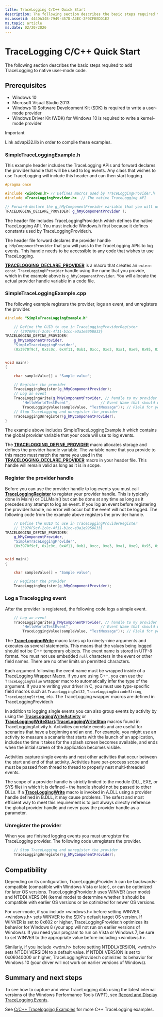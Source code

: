```yaml
---
title: TraceLogging C/C++ Quick Start
description: The following section describes the basic steps required to add TraceLogging to native user-mode code.
ms.assetid: 444DA34B-7949-457D-A3EC-2F0CFBEDD1E2
ms.topic: article
ms.date: 02/20/2020
---
```


# TraceLogging C/C++ Quick Start

The following section describes the basic steps required to add TraceLogging to native user-mode code.

## Prerequisites

-   Windows 10
-   Microsoft Visual Studio 2013
-   Windows 10 Software Development Kit (SDK) is required to write a user-mode provider
-   Windows Driver Kit (WDK) for Windows 10 is required to write a kernel-mode provider

> [!IMPORTANT]
> Link advapi32.lib in order to compile these examples.

### SimpleTraceLoggingExample.h

This example header includes the TraceLogging APIs and forward declares the provider handle that will be used to log events. Any class that wishes to use TraceLogging will include this header and can then start logging.

```C++
#pragma once

#include <windows.h> // Defines macros used by TraceLoggingProvider.h
#include <TraceLoggingProvider.h>  // The native TraceLogging API

// Forward-declare the g_hMyComponentProvider variable that you will use for tracing in this component
TRACELOGGING_DECLARE_PROVIDER( g_hMyComponentProvider );

```

The header file includes TraceLoggingProvider.h which defines the native TraceLogging API. You must include Windows.h first because it defines constants used by TraceLoggingProvider.h.

The header file forward declares the provider handle `g_hMyComponentProvider` that you will pass to the TraceLogging APIs to log events. This handle needs to be accessible to any code that wishes to use TraceLogging.

[**TRACELOGGING\_DECLARE\_PROVIDER**](/windows/desktop/api/traceloggingprovider/nf-traceloggingprovider-tracelogging_declare_provider) is a macro that creates an `extern const TraceLoggingHProvider` handle using the name that you provide, which in the example above is `g_hMyComponentProvider`. You will allocate the actual provider handle variable in a code file.

### SimpleTraceLoggingExample.cpp

The following example registers the provider, logs an event, and unregisters the provider.

```C++
#include "SimpleTraceLoggingExample.h"

    // Define the GUID to use in TraceLoggingProviderRegister 
    // {3970F9cf-2c0c-4f11-b1cc-e3a1e9958833}
TRACELOGGING_DEFINE_PROVIDER(
    g_hMyComponentProvider,
    "SimpleTraceLoggingProvider",
    (0x3970f9cf, 0x2c0c, 0x4f11, 0xb1, 0xcc, 0xe3, 0xa1, 0xe9, 0x95, 0x88, 0x33));


void main()
{

    char sampleValue[] = "Sample value";

    // Register the provider
    TraceLoggingRegister(g_hMyComponentProvider);
    // Log an event
    TraceLoggingWrite(g_hMyComponentProvider, // handle to my provider
        "HelloWorldTestEvent",              // Event Name that should uniquely identify your event.
        TraceLoggingValue(sampleValue, "TestMessage")); // Field for your event in the form of (value, field name).
    // Stop TraceLogging and unregister the provider
    TraceLoggingUnregister(g_hMyComponentProvider);
}
```

The example above includes SimpleTraceLoggingExample.h which contains the global provider variable that your code will use to log events.

The [**TRACELOGGING\_DEFINE\_PROVIDER**](/windows/desktop/api/traceloggingprovider/nf-traceloggingprovider-tracelogging_define_provider) macro allocates storage and defines the provider handle variable. The variable name that you provide to this macro must match the name you used in the [**TRACELOGGING\_DECLARE\_PROVIDER**](/windows/desktop/api/traceloggingprovider/nf-traceloggingprovider-tracelogging_declare_provider) macro in your header file. This handle will remain valid as long as it is in scope.

### Register the provider handle

Before you can use the provider handle to log events you must call [**TraceLoggingRegister**](/windows/desktop/api/traceloggingprovider/nf-traceloggingprovider-traceloggingregister) to register your provider handle. This is typically done in Main() or DLLMain() but can be done at any time as long as it precedes any attempt to log an event. If you log an event before registering the provider handle, no error will occur but the event will not be logged. The following code from the example above registers the provider handle.

```C++
    // Define the GUID to use in TraceLoggingProviderRegister 
    // {3970F9cf-2c0c-4f11-b1cc-e3a1e9958833}
TRACELOGGING_DEFINE_PROVIDER(
    g_hMyComponentProvider,
    "SimpleTraceLoggingProvider",
    (0x3970f9cf, 0x2c0c, 0x4f11, 0xb1, 0xcc, 0xe3, 0xa1, 0xe9, 0x95, 0x88, 0x33));


void main()
{

    char sampleValue[] = "Sample value";

    // Register the provider
    TraceLoggingRegister(g_hMyComponentProvider);
```

### Log a Tracelogging event

After the provider is registered, the following code logs a simple event.

```C++
    // Log an event
    TraceLoggingWrite(g_hMyComponentProvider, // handle to my provider
        "HelloWorldTestEvent",              // Event Name that should uniquely identify your event.
        TraceLoggingValue(sampleValue, "TestMessage")); // Field for your event in the form of (value, field name).
```

The [**TraceLoggingWrite**](/windows/desktop/api/traceloggingprovider/nf-traceloggingprovider-traceloggingwrite) macro takes up to ninety-nine arguments and executes as several statements. This means that the values being logged should not be C++ temporary objects. The event name is stored in UTF-8 format. You must not use embedded `null` characters in the event or other field names. There are no other limits on permitted characters.

Each argument following the event name must be wrapped inside of a [TraceLogging Wrapper Macro](tracelogging-wrapper-macros.md). If you are using C++, you can use the `TraceLoggingValue` wrapper macro to automatically infer the type of the argument. If you are writing your driver in C, you must use type-specific field macros such as `TraceLoggingInt32`, `TraceLoggingUnicodeString`, `TraceLoggingString`, etc. The TraceLogging wrapper macros are defined in TraceLoggingProvider.h

In addition to logging single events you can also group events by activity by using the [**TraceLoggingWriteActivity**](/windows/desktop/api/traceloggingprovider/nf-traceloggingprovider-traceloggingwriteactivity) or [**TraceLoggingWriteStart**](/windows/desktop/api/traceloggingactivity/nf-traceloggingactivity-traceloggingwritestart)/[**TraceLoggingWriteStop**](/windows/desktop/api/traceloggingactivity/nf-traceloggingactivity-traceloggingwritestop) macros found in TraceLoggingActivity.h. Activities correlate events and are useful for scenarios that have a beginning and an end. For example, you might use an activity to measure a scenario that starts with the launch of an application, includes the time it takes for the splash screen becomes available, and ends when the initial screen of the application becomes visible.

Activities capture single events and nest other activities that occur between the start and end of that activity. Activities have per-process scope and must be passed from thread to thread to properly nest multi-threaded events.

The scope of a provider handle is strictly limited to the module (DLL, EXE, or SYS file) in which it is defined – the handle should not be passed to other DLLs. If a [**TraceLoggingWrite**](/windows/desktop/api/traceloggingprovider/nf-traceloggingprovider-traceloggingwrite) macro is invoked in A.DLL using a provider handle defined in B.DLL, it may cause problems. The safest and most efficient way to meet this requirement is to just always directly reference the global provider handle and never pass the provider handle as a parameter.

### Unregister the provider

When you are finished logging events you must unregister the TraceLogging provider. The following code unregisters the provider.

```C++
    // Stop TraceLogging and unregister the provider
    TraceLoggingUnregister(g_hMyComponentProvider);
```

## Compatibility

Depending on its configuration, TraceLoggingProvider.h can be backwards-compatible (compatible with Windows Vista or later), or can be optimized for later OS versions. TraceLoggingProvider.h uses WINVER (user mode) and NTDDI_VERSION (kernel mode) to determine whether it should be compatible with earlier OS versions or be optimized for newer OS versions.

For user-mode, if you include <windows.h> before setting WINVER, <windows.h> sets WINVER to the SDK's default target OS version. If WINVER is set to 0x602 or higher, TraceLoggingProvider.h optimizes its behavior for Windows 8 (your app will not run on earlier versions of Windows). If you need your program to run on Vista or Windows 7, be sure to set WINVER to the appropriate value before including <windows.h>.

Similarly, if you include <wdm.h> before setting NTDDI_VERSION, <wdm.h> sets NTDDI_VERSION to a default value. If NTDDI_VERSION is set to 0x06040000 or higher, TraceLoggingProvider.h optimizes its behavior for Windows 10 (your driver will not work on earlier versions of Windows).

## Summary and next steps

To see how to capture and view TraceLogging data using the latest internal versions of the Windows Performance Tools (WPT), see [Record and Display TraceLogging Events](tracelogging-record-and-display-tracelogging-events.md).

See [C/C++ Tracelogging Examples](tracelogging-c-cpp-tracelogging-examples.md) for more C++ TraceLogging examples.

 

 




